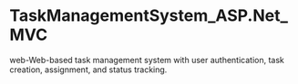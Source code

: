# TaskManagementSystem_ASP.Net_MVC
web-Web-based task management system with user authentication, task creation, assignment, and status tracking.
